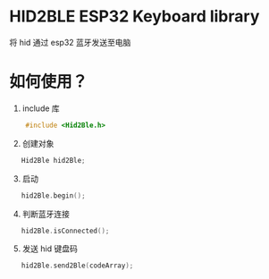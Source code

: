 # HID2BLE ESP32 Keyboard library

将 hid 通过 esp32 蓝牙发送至电脑

# 如何使用？

1. include 库

```c++
    #include <Hid2Ble.h>
```

2. 创建对象

```c++
   Hid2Ble hid2Ble;
```

3. 启动

```c++
   hid2Ble.begin();
```

4. 判断蓝牙连接

```c++
   hid2Ble.isConnected();
```

5. 发送 hid 键盘码

```c++
   hid2Ble.send2Ble(codeArray);
```

